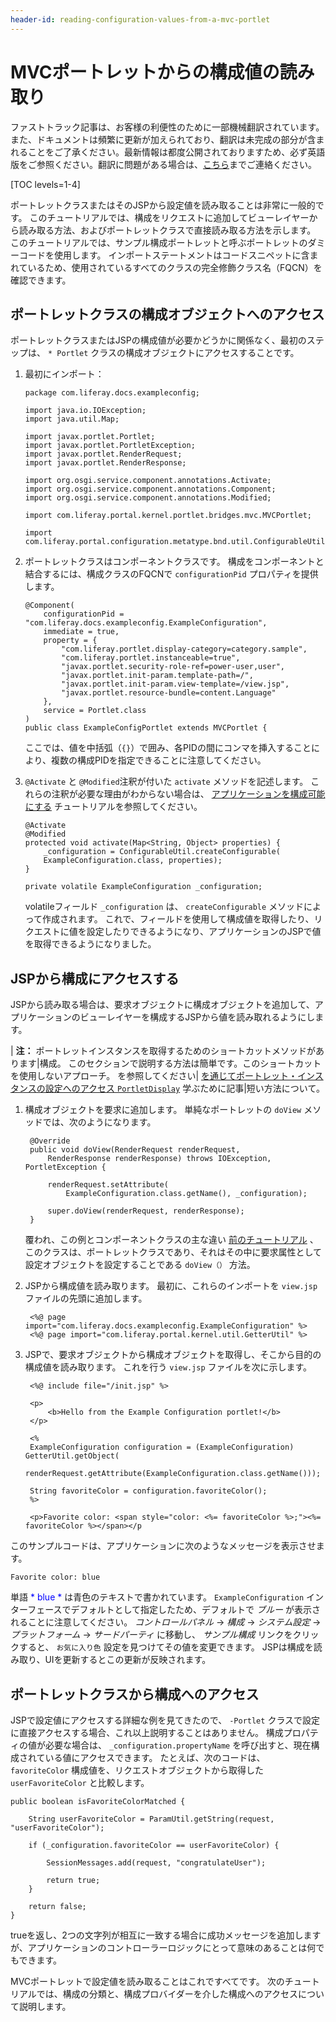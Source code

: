 ```yaml
---
header-id: reading-configuration-values-from-a-mvc-portlet
---
```


# MVCポートレットからの構成値の読み取り

<p class="alert alert-info"><span class="wysiwyg-color-blue120">ファストトラック記事は、お客様の利便性のために一部機械翻訳されています。また、ドキュメントは頻繁に更新が加えられており、翻訳は未完成の部分が含まれることをご了承ください。最新情報は都度公開されておりますため、必ず英語版をご参照ください。翻訳に問題がある場合は、<a href="mailto:support-content-jp@liferay.com">こちら</a>までご連絡ください。</span></p>

[TOC levels=1-4]

ポートレットクラスまたはそのJSPから設定値を読み取ることは非常に一般的です。 このチュートリアルでは、構成をリクエストに追加してビューレイヤーから読み取る方法、およびポートレットクラスで直接読み取る方法を示します。 このチュートリアルでは、サンプル構成ポートレットと呼ぶポートレットのダミーコードを使用します。 インポートステートメントはコードスニペットに含まれているため、使用されているすべてのクラスの完全修飾クラス名（FQCN）を確認できます。

## ポートレットクラスの構成オブジェクトへのアクセス

ポートレットクラスまたはJSPの構成値が必要かどうかに関係なく、最初のステップは、 `* Portlet` クラスの構成オブジェクトにアクセスすることです。

1.  最初にインポート：
   
        package com.liferay.docs.exampleconfig;
       
        import java.io.IOException;
        import java.util.Map;
       
        import javax.portlet.Portlet;
        import javax.portlet.PortletException;
        import javax.portlet.RenderRequest;
        import javax.portlet.RenderResponse;
       
        import org.osgi.service.component.annotations.Activate;
        import org.osgi.service.component.annotations.Component;
        import org.osgi.service.component.annotations.Modified;
       
        import com.liferay.portal.kernel.portlet.bridges.mvc.MVCPortlet;
       
        import com.liferay.portal.configuration.metatype.bnd.util.ConfigurableUtil;

2.  ポートレットクラスはコンポーネントクラスです。 構成をコンポーネントと結合するには、構成クラスのFQCNで `configurationPid` プロパティを提供します。
   
        @Component(
            configurationPid = "com.liferay.docs.exampleconfig.ExampleConfiguration",
            immediate = true,
            property = {
                "com.liferay.portlet.display-category=category.sample",
                "com.liferay.portlet.instanceable=true",
                "javax.portlet.security-role-ref=power-user,user",
                "javax.portlet.init-param.template-path=/",
                "javax.portlet.init-param.view-template=/view.jsp",
                "javax.portlet.resource-bundle=content.Language"
            },
            service = Portlet.class
        )
        public class ExampleConfigPortlet extends MVCPortlet {

    ここでは、値を中括弧（`{}`）で囲み、各PIDの間にコンマを挿入することにより、複数の構成PIDを指定できることに注意してください。

3.  `@Activate` と `@Modified`注釈が付いた `activate` メソッドを記述します。 これらの注釈が必要な理由がわからない場合は、 [アプリケーションを構成可能にする](/docs/7-1/tutorials/-/knowledge_base/t/making-applications-configurable) チュートリアルを参照してください。
   
        @Activate
        @Modified
        protected void activate(Map<String, Object> properties) {
            _configuration = ConfigurableUtil.createConfigurable(
            ExampleConfiguration.class, properties);
        }
       
        private volatile ExampleConfiguration _configuration;

    volatileフィールド `_configuration` は、 `createConfigurable` メソッドによって作成されます。 これで、フィールドを使用して構成値を取得したり、リクエストに値を設定したりできるようになり、アプリケーションのJSPで値を取得できるようになりました。

## JSPから構成にアクセスする

JSPから読み取る場合は、要求オブジェクトに構成オブジェクトを追加して、アプリケーションのビューレイヤーを構成するJSPから値を読み取れるようにします。

| **注：** ポートレットインスタンスを取得するためのショートカットメソッドがあります|構成。 このセクションで説明する方法は簡単です。このショートカットを使用しないアプローチ。 を参照してください| [を通じてポートレット・インスタンスの設定へのアクセス `PortletDisplay`](/docs/7-1/tutorials/-/knowledge_base/t/reading-configuration-values-from-a-configuration-provider#accessing-the-portlet-instance-configuration-through-the-portletdisplay) 学ぶために記事|短い方法について。

1.  構成オブジェクトを要求に追加します。 単純なポートレットの `doView` メソッドでは、次のようになります。

    ``` 
     @Override
     public void doView(RenderRequest renderRequest,
         RenderResponse renderResponse) throws IOException, PortletException {

         renderRequest.setAttribute(
             ExampleConfiguration.class.getName(), _configuration);

         super.doView(renderRequest, renderResponse);
     }
    ```

    覆われ、この例とコンポーネントクラスの主な違い [前のチュートリアル](reading-configuration-values-from-a-component) 、このクラスは、ポートレットクラスであり、それはその中に要求属性として設定オブジェクトを設定することである `doView（）` 方法。

2.  JSPから構成値を読み取ります。 最初に、これらのインポートを `view.jsp` ファイルの先頭に追加します。

    ``` 
     <%@ page import="com.liferay.docs.exampleconfig.ExampleConfiguration" %>
     <%@ page import="com.liferay.portal.kernel.util.GetterUtil" %>
    ```

3.  JSPで、要求オブジェクトから構成オブジェクトを取得し、そこから目的の構成値を読み取ります。 これを行う `view.jsp` ファイルを次に示します。

    ``` 
     <%@ include file="/init.jsp" %>

     <p>
         <b>Hello from the Example Configuration portlet!</b>
     </p>

     <%
     ExampleConfiguration configuration = (ExampleConfiguration) GetterUtil.getObject(
         renderRequest.getAttribute(ExampleConfiguration.class.getName()));

     String favoriteColor = configuration.favoriteColor();
     %>

     <p>Favorite color: <span style="color: <%= favoriteColor %>;"><%= favoriteColor %></span></p
    ```

<!--[Figure 2: Here, the Example Configuration portlet's `view.jsp` is rendered. This JSP reads the value of the `favoriteColor` configuration and displays it.](../../images/example-configuration-portlet.png)-->

このサンプルコードは、アプリケーションに次のようなメッセージを表示させます。

    Favorite color: blue

単語 <font color="blue">* blue *</font> は青色のテキストで書かれています。 `ExampleConfiguration` インターフェースでデフォルトとして指定したため、デフォルトで *ブルー* が表示されることに注意してください。 *コントロールパネル* → *構成* → *システム設定* → *プラットフォーム* → *サードパーティ* に移動し、 *サンプル構成* リンクをクリックすると、 `お気に入り色` 設定を見つけてその値を変更できます。 JSPは構成を読み取り、UIを更新するとこの更新が反映されます。

## ポートレットクラスから構成へのアクセス

JSPで設定値にアクセスする詳細な例を見てきたので、 `-Portlet` クラスで設定に直接アクセスする場合、これ以上説明することはありません。 構成プロパティの値が必要な場合は、 `_configuration.propertyName` を呼び出すと、現在構成されている値にアクセスできます。 たとえば、次のコードは、 `favoriteColor` 構成値を、リクエストオブジェクトから取得した `userFavoriteColor` と比較します。

    public boolean isFavoriteColorMatched {
    
        String userFavoriteColor = ParamUtil.getString(request, "userFavoriteColor");
    
        if (_configuration.favoriteColor == userFavoriteColor) {
    
            SessionMessages.add(request, "congratulateUser");
    
            return true;
        }
    
        return false;
    }

trueを返し、2つの文字列が相互に一致する場合に成功メッセージを追加しますが、アプリケーションのコントローラーロジックにとって意味のあることは何でもできます。

MVCポートレットで設定値を読み取ることはこれですべてです。 次のチュートリアルでは、構成の分類と、構成プロバイダーを介した構成へのアクセスについて説明します。
